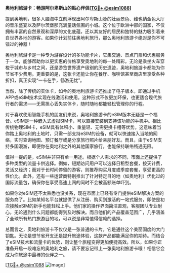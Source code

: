 **奥地利旅游卡：畅游阿尔卑斯山的贴心伴侣[[TG💪+ @esim1088](https://t.me/s/esim1088)]**

提到奥地利，很多人脑海中立刻浮现出阿尔卑斯山脉的壮丽景色、维也纳金色大厅的音乐盛宴以及萨尔茨堡那充满童话氛围的小城。这个位于欧洲中部的国家，不仅拥有丰富的自然景观和深厚的文化底蕴，还以其友好的居民和独特的魅力吸引着来自世界各地的游客。如果你计划前往奥地利旅行，那么奥地利旅游卡绝对是你不可错过的神器！

奥地利旅游卡是一种专为游客设计的多功能卡片，它集交通、景点门票和优惠服务于一体，能够帮助你以更实惠的价格享受奥地利的每一处精彩。无论是乘坐火车穿梭于城市与乡村之间，还是游览世界遗产级别的历史遗迹，奥地利旅游卡都能为你节省不少费用。更重要的是，这张卡还能让你在餐厅、咖啡馆甚至商店里享受各种折扣，真正实现“一卡在手，畅游无忧”。

当然，除了传统的实体卡，如今的奥地利旅游卡还推出了电子版本，即通过手机APP或eSIM技术实现在线激活和使用。这种形式不仅更加环保，也更适合现代旅行者的需求——无需担心丢失实体卡，随时随地都能轻松管理你的行程。

对于喜欢使用智能手机的朋友们来说，奥地利旅游卡的eSIM版本无疑是一个福音。eSIM是一种嵌入式虚拟SIM卡，可以直接安装到支持该功能的手机中。相比传统物理SIM卡，eSIM具有体积小、重量轻、无需更换卡槽等优势。这意味着当你踏上奥地利的土地时，只需一部支持eSIM的设备，就可以快速接入当地的网络，实时查询地图、预订餐厅或是分享旅行照片给亲朋好友。而且，由于eSIM支持多国漫游，即便你在奥地利之外的其他国家旅行，也能保持联络畅通无阻。

值得一提的是，eSIM并非只有单一用途。根据个人需求的不同，市面上还提供了多种类型的流量卡供选择。例如，短期访问用户可以选择日租型套餐，按天计费，灵活又经济；而对于长时间停留的游客，则推荐购买月度或季度套餐，享受更高的性价比。此外，还有一些运营商特别推出了针对特定目的地（如奥地利）优化过的国际流量包，确保你在享受高速上网的同时不会被高额账单吓到。

如果你对eSIM还不太熟悉也没关系，现在市面上已经有专门提供eSIM解决方案的服务商了。比如某知名平台就提供了从注册、购买到激活的一站式服务，即使是初次接触eSIM的新手也能轻松上手。他们家的操作界面简洁直观，客服团队专业耐心，无论遇到什么问题都能得到及时解决。而且他们的产品覆盖范围广，几乎涵盖了全球所有热门旅游目的地，可以说是非常值得信赖的选择。

总而言之，奥地利旅游卡不仅仅是一张普通的卡片，它是通往这个美丽国度的大门钥匙。无论是想节省开支还是提升旅途体验，这款产品都能满足你的期待。而结合了eSIM技术和流量卡的优势，则让整个旅程变得更加便捷高效。所以，如果你正准备开启一段难忘的奥地利之旅，请不要忘记带上一张奥地利旅游卡哦！相信它会成为你旅途中最棒的伙伴之一。

[[TG💪+ @esim1088](https://t.me/s/esim1088) ![Image](https://i.postimg.cc/4NQfJmqS/Snipaste-2025-05-13-00-14-12.png)]